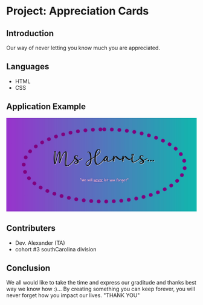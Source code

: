 # Project: Appreciation Cards

## Introduction
Our way of never letting you know much you are appreciated.

## Languages
- HTML
- CSS


## Application Example

![msH-intro](./assets/image/msH.jpg)


## Contributers
- Dev. Alexander (TA)
-  cohort #3 southCarolina division


## Conclusion
We all would like to take the time and express our graditude and thanks 
best way we know how :)... By creating something you can keep forever, you will never forget how you impact our lives. "THANK YOU"